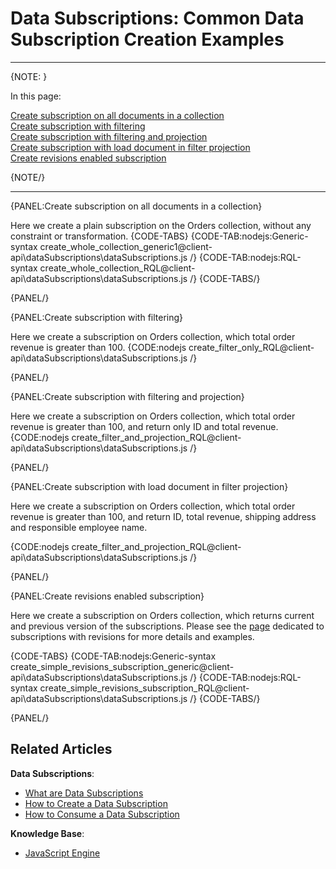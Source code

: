 # Data Subscriptions: Common Data Subscription Creation Examples

---

{NOTE: }

In this page:  

[Create subscription on all documents in a collection](../../../client-api/data-subscriptions/creation/examples#create-subscription-on-all-documents-in-a-collection)  
[Create subscription with filtering](../../../client-api/data-subscriptions/creation/examples#create-subscription-with-filtering)  
[Create subscription with filtering and projection](../../../client-api/data-subscriptions/creation/examples#create-subscription-with-filtering-and-projection)  
[Create subscription with load document in filter projection](../../../client-api/data-subscriptions/creation/examples#create-subscription-with-load-document-in-filter-projection)  
[Create revisions enabled subscription](../../../client-api/data-subscriptions/creation/examples#create-revisions-enabled-subscription)  

{NOTE/}

---

{PANEL:Create subscription on all documents in a collection}

Here we create a plain subscription on the Orders collection, without any constraint or transformation.
{CODE-TABS}
{CODE-TAB:nodejs:Generic-syntax create_whole_collection_generic1@client-api\dataSubscriptions\dataSubscriptions.js /}
{CODE-TAB:nodejs:RQL-syntax create_whole_collection_RQL@client-api\dataSubscriptions\dataSubscriptions.js /}
{CODE-TABS/}

{PANEL/}

{PANEL:Create subscription with filtering}

Here we create a subscription on Orders collection, which total order revenue is greater than 100.
{CODE:nodejs create_filter_only_RQL@client-api\dataSubscriptions\dataSubscriptions.js /}

{PANEL/}

{PANEL:Create subscription with filtering and projection}

Here we create a subscription on Orders collection, which total order revenue is greater than 100, and return only ID and total revenue.
{CODE:nodejs create_filter_and_projection_RQL@client-api\dataSubscriptions\dataSubscriptions.js /}

{PANEL/}

{PANEL:Create subscription with load document in filter projection}

Here we create a subscription on Orders collection, which total order revenue is greater than 100, and return ID, total revenue, shipping address and responsible employee name.

{CODE:nodejs create_filter_and_projection_RQL@client-api\dataSubscriptions\dataSubscriptions.js /}

{PANEL/}

{PANEL:Create revisions enabled subscription}

Here we create a subscription on Orders collection, which returns current and previous version of the subscriptions. 
Please see the [page](../../../client-api/data-subscriptions/advanced-topics/subscription-with-revisioning) dedicated to subscriptions with revisions for more details and examples.

{CODE-TABS}
{CODE-TAB:nodejs:Generic-syntax create_simple_revisions_subscription_generic@client-api\dataSubscriptions\dataSubscriptions.js /}
{CODE-TAB:nodejs:RQL-syntax create_simple_revisions_subscription_RQL@client-api\dataSubscriptions\dataSubscriptions.js /}
{CODE-TABS/}

{PANEL/}

## Related Articles

**Data Subscriptions**:

- [What are Data Subscriptions](../../../client-api/data-subscriptions/what-are-data-subscriptions)
- [How to Create a Data Subscription](../../../client-api/data-subscriptions/creation/how-to-create-data-subscription)
- [How to Consume a Data Subscription](../../../client-api/data-subscriptions/consumption/how-to-consume-data-subscription)

**Knowledge Base**:

- [JavaScript Engine](../../../server/kb/javascript-engine)
